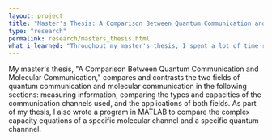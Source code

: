 ```yaml
---
layout: project
title: "Master's Thesis: A Comparison Between Quantum Communication and Molecular Communication"
type: "research"
permalink: research/masters_thesis.html
what_i_learned: "Throughout my master's thesis, I spent a lot of time researching theoretical quantum communication, quantum information theory, molecular communication, molecular information, and the channels used to send both molecular information and quantum communication, respectively. I also learned how to apply this knowledge to real world scenarios, and how to convert the complex capacity equations of each channel into MATLAB code and plots to further analyze the comparison between quantum communication and molecular communication."
---
```

My master's thesis, "A Comparison Between Quantum Communication and Molecular Communication," compares and contrasts the two fields of quantum communication and molecular communication in the following sections: measuring information, comparing the types and capacities of the communication channels used, and the applications of both fields. As part of my thesis, I also wrote a program in MATLAB to compare the complex capacity equations of a specific molecular channel and a specific quantum channnel.